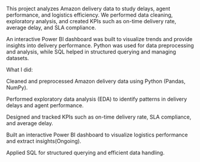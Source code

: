 This project analyzes Amazon delivery data to study delays, agent performance, and logistics efficiency. We performed data cleaning, exploratory analysis, and created KPIs such as on-time delivery rate, average delay, and SLA compliance. 

An interactive Power BI dashboard was built to visualize trends and provide insights into delivery performance. Python was used for data preprocessing and analysis, while SQL helped in structured querying and managing datasets.

What I did:

Cleaned and preprocessed Amazon delivery data using Python (Pandas, NumPy).

Performed exploratory data analysis (EDA) to identify patterns in delivery delays and agent performance.

Designed and tracked KPIs such as on-time delivery rate, SLA compliance, and average delay.

Built an interactive Power BI dashboard to visualize logistics performance and extract insights(Ongoing).

Applied SQL for structured querying and efficient data handling.
